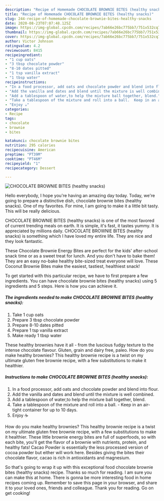 ```yaml
---
description: "Recipe of Homemade CHOCOLATE BROWNIE BITES (healthy snacks)"
title: "Recipe of Homemade CHOCOLATE BROWNIE BITES (healthy snacks)"
slug: 244-recipe-of-homemade-chocolate-brownie-bites-healthy-snacks
date: 2020-08-23T07:07:48.125Z
image: https://img-global.cpcdn.com/recipes/7ab66e26bc775bb7/751x532cq70/chocolate-brownie-bites-healthy-snacks-recipe-main-photo.jpg
thumbnail: https://img-global.cpcdn.com/recipes/7ab66e26bc775bb7/751x532cq70/chocolate-brownie-bites-healthy-snacks-recipe-main-photo.jpg
cover: https://img-global.cpcdn.com/recipes/7ab66e26bc775bb7/751x532cq70/chocolate-brownie-bites-healthy-snacks-recipe-main-photo.jpg
author: Victor Johnson
ratingvalue: 4.2
reviewcount: 8415
recipeingredient:
- "1 cup oats"
- "3 tbsp chocolate powder"
- "8-10 dates pitted"
- "1 tsp vanilla extract"
- "1 tbsp water"
recipeinstructions:
- "In a food processor, add oats and chocolate powder and blend into flour."
- "Add the vanilla and dates and blend until the mixture is well combined."
- "Add a tablespoon of water,to help the mixture ball together, blend."
- "Take a tablespoon of the mixture and roll into a ball.  Keep in an air-tight container for up to 10 days."
- "Enjoy ☕️"
categories:
- Recipe
tags:
- chocolate
- brownie
- bites

katakunci: chocolate brownie bites 
nutrition: 295 calories
recipecuisine: American
preptime: "PT39M"
cooktime: "PT46M"
recipeyield: "1"
recipecategory: Dessert

---
```



![CHOCOLATE BROWNIE BITES (healthy snacks)](https://img-global.cpcdn.com/recipes/7ab66e26bc775bb7/751x532cq70/chocolate-brownie-bites-healthy-snacks-recipe-main-photo.jpg)

Hello everybody, I hope you're having an amazing day today. Today, we're going to prepare a distinctive dish, chocolate brownie bites (healthy snacks). One of my favorites. For mine, I am going to make it a little bit tasty. This will be really delicious.

CHOCOLATE BROWNIE BITES (healthy snacks) is one of the most favored of current trending meals on earth. It is simple, it's fast, it tastes yummy. It is appreciated by millions daily. CHOCOLATE BROWNIE BITES (healthy snacks) is something which I have loved my entire life. They are nice and they look fantastic.

These Chocolate Brownie Energy Bites are perfect for the kids&#39; after-school snack time or as a sweet treat for lunch. And you don&#39;t have to bake them! They are an easy no-bake healthy bite-sized treat everyone will love. These Coconut Brownie Bites make the easiest, tastiest, healthiest snack!


To get started with this particular recipe, we have to first prepare a few ingredients. You can have chocolate brownie bites (healthy snacks) using 5 ingredients and 5 steps. Here is how you can achieve it.

<!--inarticleads1-->

##### The ingredients needed to make CHOCOLATE BROWNIE BITES (healthy snacks):

1. Take 1 cup oats
1. Prepare 3 tbsp chocolate powder
1. Prepare 8-10 dates pitted
1. Prepare 1 tsp vanilla extract
1. Make ready 1 tbsp water


These healthy brownies have it all - from the luscious fudgy texture to the intense chocolate flavour. Gluten, grain and dairy free, paleo. How do you make healthy brownies? This healthy brownie recipe is a twist on my ultimate gluten free brownie recipe, with a few substitutions to make it healthier. 

<!--inarticleads2-->

##### Instructions to make CHOCOLATE BROWNIE BITES (healthy snacks):

1. In a food processor, add oats and chocolate powder and blend into flour.
1. Add the vanilla and dates and blend until the mixture is well combined.
1. Add a tablespoon of water,to help the mixture ball together, blend.
1. Take a tablespoon of the mixture and roll into a ball.  - Keep in an air-tight container for up to 10 days.
1. Enjoy ☕️


How do you make healthy brownies? This healthy brownie recipe is a twist on my ultimate gluten free brownie recipe, with a few substitutions to make it healthier. These little brownie energy bites are full of superfoods, so with each bite, you&#39;ll get the flavor of a brownie with nutrients, protein, and healthy fats! Cacao Powder is essentially the less processed version of cocoa powder but either will work here. Besides giving the bites their chocolate flavor, cacao is rich in antioxidants and magnesium. 

So that's going to wrap it up with this exceptional food chocolate brownie bites (healthy snacks) recipe. Thanks so much for reading. I am sure you can make this at home. There is gonna be more interesting food in home recipes coming up. Remember to save this page in your browser, and share it to your loved ones, friends and colleague. Thank you for reading. Go on get cooking!
